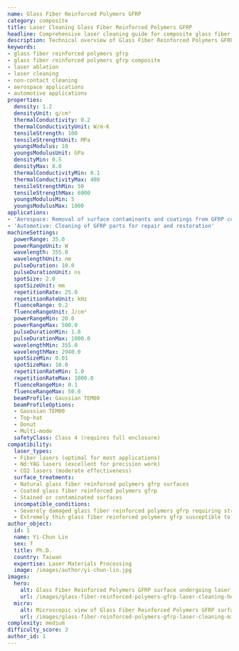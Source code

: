 ```yaml
---
name: Glass Fiber Reinforced Polymers GFRP
category: composite
title: Laser Cleaning Glass Fiber Reinforced Polymers GFRP
headline: Comprehensive laser cleaning guide for composite glass fiber reinforced polymers gfrp
description: Technical overview of Glass Fiber Reinforced Polymers GFRP laser cleaning applications and parameters
keywords:
- glass fiber reinforced polymers gfrp
- glass fiber reinforced polymers gfrp composite
- laser ablation
- laser cleaning
- non-contact cleaning
- aerospace applications
- automotive applications
properties:
  density: 1.2
  densityUnit: g/cm³
  thermalConductivity: 0.2
  thermalConductivityUnit: W/m·K
  tensileStrength: 100
  tensileStrengthUnit: MPa
  youngsModulus: 10
  youngsModulusUnit: GPa
  densityMin: 0.5
  densityMax: 8.0
  thermalConductivityMin: 0.1
  thermalConductivityMax: 400
  tensileStrengthMin: 50
  tensileStrengthMax: 6000
  youngsModulusMin: 5
  youngsModulusMax: 1000
applications:
- 'Aerospace: Removal of surface contaminants and coatings from GFRP components'
- 'Automotive: Cleaning of GFRP parts for repair and restoration'
machineSettings:
  powerRange: 35.0
  powerRangeUnit: W
  wavelength: 355.0
  wavelengthUnit: nm
  pulseDuration: 10.0
  pulseDurationUnit: ns
  spotSize: 2.0
  spotSizeUnit: mm
  repetitionRate: 25.0
  repetitionRateUnit: kHz
  fluenceRange: 0.2
  fluenceRangeUnit: J/cm²
  powerRangeMin: 20.0
  powerRangeMax: 500.0
  pulseDurationMin: 1.0
  pulseDurationMax: 1000.0
  wavelengthMin: 355.0
  wavelengthMax: 2940.0
  spotSizeMin: 0.01
  spotSizeMax: 10.0
  repetitionRateMin: 1.0
  repetitionRateMax: 1000.0
  fluenceRangeMin: 0.1
  fluenceRangeMax: 50.0
  beamProfile: Gaussian TEM00
  beamProfileOptions:
  - Gaussian TEM00
  - Top-hat
  - Donut
  - Multi-mode
  safetyClass: Class 4 (requires full enclosure)
compatibility:
  laser_types:
  - Fiber lasers (optimal for most applications)
  - Nd:YAG lasers (excellent for precision work)
  - CO2 lasers (moderate effectiveness)
  surface_treatments:
  - Natural glass fiber reinforced polymers gfrp surfaces
  - Coated glass fiber reinforced polymers gfrp
  - Stained or contaminated surfaces
  incompatible_conditions:
  - Severely damaged glass fiber reinforced polymers gfrp requiring structural repair
  - Extremely thin glass fiber reinforced polymers gfrp susceptible to thermal damage
author_object:
  id: 1
  name: Yi-Chun Lin
  sex: f
  title: Ph.D.
  country: Taiwan
  expertise: Laser Materials Processing
  image: /images/author/yi-chun-lin.jpg
images:
  hero:
    alt: Glass Fiber Reinforced Polymers GFRP surface undergoing laser cleaning showing precise contamination removal
    url: /images/glass-fiber-reinforced-polymers-gfrp-laser-cleaning-hero.jpg
  micro:
    alt: Microscopic view of Glass Fiber Reinforced Polymers GFRP surface after laser cleaning showing detailed surface structure
    url: /images/glass-fiber-reinforced-polymers-gfrp-laser-cleaning-micro.jpg
complexity: medium
difficulty_score: 3
author_id: 1
---
```

